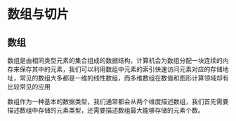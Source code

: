 # 数组与切片

## 数组

数组是由相同类型元素的集合组成的数据结构，计算机会为数组分配一块连续的内存来保存其中的元素，我们可以利用数组中元素的索引快速访问元素对应的存储地址，常见的数组大多都是一维的线性数组，而多维数组在数值和图形计算领域却有比较常见的应用

数组作为一种基本的数据类型，我们通常都会从两个维度描述数组，我们首先需要描述数组中存储的元素类型，还需要描述数组最大能够存储的元素个数。

